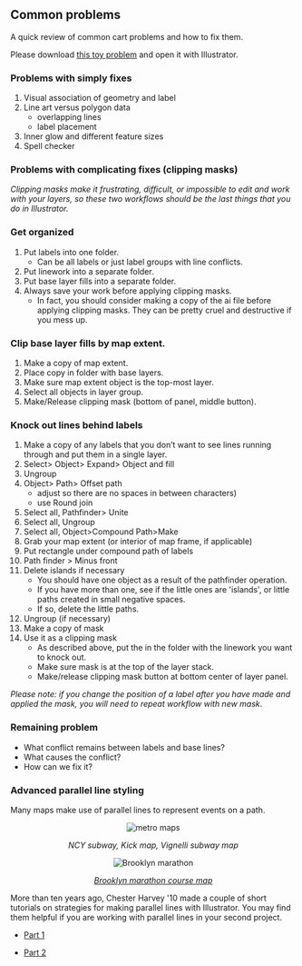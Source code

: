 ## Common problems  

A quick review of common cart problems and how to fix them.      

Please download [this toy problem](https://drive.google.com/file/d/1FcHYi7dzo0c71S89Cful04MsOE7iwNWB/view?usp=sharing) and open it with Illustrator.

### Problems with simply fixes  

1. Visual association of geometry and label    
2. Line art versus polygon data  
    - overlapping lines  
    - label placement  
3. Inner glow and different feature sizes
4. Spell checker   

### Problems with complicating fixes (clipping masks)  

_Clipping masks make it frustrating, difficult, or impossible to edit and work with your layers, so these two workflows should be the last things that you do in Illustrator._  

### Get organized  

1. Put labels into one folder.  
    - Can be all labels or just label groups with line conflicts.  
2. Put linework into a separate folder.  
3. Put base layer fills into a separate folder.  
4. Always save your work before applying clipping masks.  
    - In fact, you should consider making a copy of the ai file before applying clipping masks. They can be pretty cruel and destructive if you mess up.  

### Clip base layer fills by map extent.  

1. Make a copy of map extent.  
2. Place copy in folder with base layers.
3. Make sure map extent object is the top-most layer.
4. Select all objects in layer group.
5. Make/Release clipping mask (bottom of panel, middle button).   

### Knock out lines behind labels

1. Make a copy of any labels that you don’t want to see lines running through and put them in a single layer.
2. Select> Object> Expand> Object and fill  
3. Ungroup   
4. Object> Path> Offset path  
    - adjust so there are no spaces in between characters)  
    - use Round join  
5. Select all, Pathfinder> Unite  
6. Select all, Ungroup    
7. Select all, Object>Compound Path>Make    
8. Grab your map extent (or interior of map frame, if applicable)
9. Put rectangle under compound path of labels  
10. Path finder > Minus front  
11. Delete islands if necessary  
    - You should have one object as a result of the pathfinder operation.  
    - If you have more than one, see if the little ones are 'islands', or little paths created in small negative spaces.  
    - If so, delete the little paths.
12. Ungroup (if necessary)  
13. Make a copy of mask  
14. Use it as a clipping mask  
    - As described above, put the in the folder with the linework you want to knock out.  
    - Make sure mask is at the top of the layer stack.
    - Make/release clipping mask button at bottom center of layer panel.  

_Please note: if you change the position of a label after you have made and applied the mask, you will need to repeat workflow with new mask_.  

### Remaining problem  

- What conflict remains between labels and base lines?  
- What causes the conflict?  
- How can we fix it?  

### Advanced parallel line styling  

Many maps make use of parallel lines to represent events on a path.  

<center>

![metro maps](https://kickmap.com/images/mta_kick_vign_maps.jpg)

_NCY subway, Kick map, Vignelli subway map_  

![Brooklyn marathon](https://bklyner.com/content/images/bklyner/wp-content/uploads/2019/10/NYCRUNS_Brooklyn2019_Map_v12_FULL_05.10.19-1-1035x800.png)  

[_Brooklyn marathon course map_](https://nycruns.com/wp-content/uploads/2022/04/NYCRUNS_2022_Brooklyn_Course_Marathon_v4_04.17.22.pdf)  

</center>  

More than ten years ago, Chester Harvey '10 made a couple of short tutorials on strategies for making parallel lines with Illustrator. You may find them helpful if you are working with parallel lines in your second project.  

- [Part 1](https://youtu.be/gWlmeIT0hWI)  

- [Part 2](https://youtu.be/J9V9tQUBRE4)  
